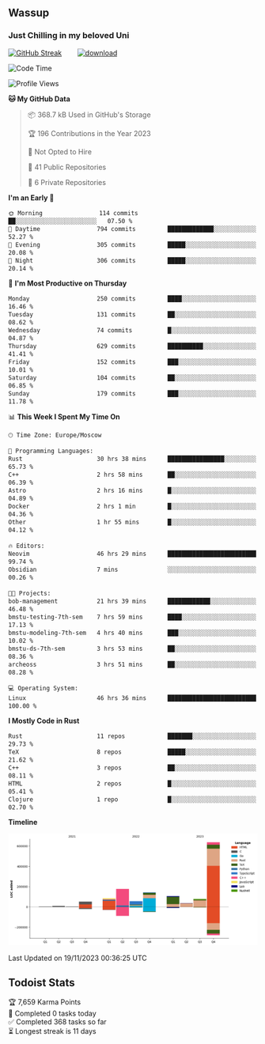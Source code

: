 ## Wassup 
### Just Chilling in my beloved Uni 

<!--
-->

[![GitHub Streak](http://github-readme-streak-stats.herokuapp.com?user=archeoss&theme=shades-of-purple&hide_border=true&date_format=j%20M%5B%20Y%5D)](https://git.io/streak-stats)&nbsp;&nbsp;&nbsp;&nbsp;&nbsp;&nbsp;&nbsp;&nbsp;[![download](https://user-images.githubusercontent.com/68448737/147796309-d8b65b1d-4dde-40d9-b03a-2b42aaa6cd43.jpeg)
](http://bmstu.ru/)

<!--START_SECTION:waka-->
![Code Time](http://img.shields.io/badge/Code%20Time-2%2C068%20hrs%2018%20mins-blue)

![Profile Views](http://img.shields.io/badge/Profile%20Views-0-blue)

**🐱 My GitHub Data** 

> 📦 368.7 kB Used in GitHub's Storage 
 > 
> 🏆 196 Contributions in the Year 2023
 > 
> 🚫 Not Opted to Hire
 > 
> 📜 41 Public Repositories 
 > 
> 🔑 6 Private Repositories 
 > 
**I'm an Early 🐤** 

```text
🌞 Morning                114 commits         ██░░░░░░░░░░░░░░░░░░░░░░░   07.50 % 
🌆 Daytime                794 commits         █████████████░░░░░░░░░░░░   52.27 % 
🌃 Evening                305 commits         █████░░░░░░░░░░░░░░░░░░░░   20.08 % 
🌙 Night                  306 commits         █████░░░░░░░░░░░░░░░░░░░░   20.14 % 
```
📅 **I'm Most Productive on Thursday** 

```text
Monday                   250 commits         ████░░░░░░░░░░░░░░░░░░░░░   16.46 % 
Tuesday                  131 commits         ██░░░░░░░░░░░░░░░░░░░░░░░   08.62 % 
Wednesday                74 commits          █░░░░░░░░░░░░░░░░░░░░░░░░   04.87 % 
Thursday                 629 commits         ██████████░░░░░░░░░░░░░░░   41.41 % 
Friday                   152 commits         ███░░░░░░░░░░░░░░░░░░░░░░   10.01 % 
Saturday                 104 commits         ██░░░░░░░░░░░░░░░░░░░░░░░   06.85 % 
Sunday                   179 commits         ███░░░░░░░░░░░░░░░░░░░░░░   11.78 % 
```


📊 **This Week I Spent My Time On** 

```text
🕑︎ Time Zone: Europe/Moscow

💬 Programming Languages: 
Rust                     30 hrs 38 mins      ████████████████░░░░░░░░░   65.73 % 
C++                      2 hrs 58 mins       ██░░░░░░░░░░░░░░░░░░░░░░░   06.39 % 
Astro                    2 hrs 16 mins       █░░░░░░░░░░░░░░░░░░░░░░░░   04.89 % 
Docker                   2 hrs 1 min         █░░░░░░░░░░░░░░░░░░░░░░░░   04.36 % 
Other                    1 hr 55 mins        █░░░░░░░░░░░░░░░░░░░░░░░░   04.12 % 

🔥 Editors: 
Neovim                   46 hrs 29 mins      █████████████████████████   99.74 % 
Obsidian                 7 mins              ░░░░░░░░░░░░░░░░░░░░░░░░░   00.26 % 

🐱‍💻 Projects: 
bob-management           21 hrs 39 mins      ████████████░░░░░░░░░░░░░   46.48 % 
bmstu-testing-7th-sem    7 hrs 59 mins       ████░░░░░░░░░░░░░░░░░░░░░   17.13 % 
bmstu-modeling-7th-sem   4 hrs 40 mins       ███░░░░░░░░░░░░░░░░░░░░░░   10.02 % 
bmstu-ds-7th-sem         3 hrs 53 mins       ██░░░░░░░░░░░░░░░░░░░░░░░   08.36 % 
archeoss                 3 hrs 51 mins       ██░░░░░░░░░░░░░░░░░░░░░░░   08.28 % 

💻 Operating System: 
Linux                    46 hrs 36 mins      █████████████████████████   100.00 % 
```

**I Mostly Code in Rust** 

```text
Rust                     11 repos            ███████░░░░░░░░░░░░░░░░░░   29.73 % 
TeX                      8 repos             █████░░░░░░░░░░░░░░░░░░░░   21.62 % 
C++                      3 repos             ██░░░░░░░░░░░░░░░░░░░░░░░   08.11 % 
HTML                     2 repos             █░░░░░░░░░░░░░░░░░░░░░░░░   05.41 % 
Clojure                  1 repo              █░░░░░░░░░░░░░░░░░░░░░░░░   02.70 % 
```



**Timeline**

![Lines of Code chart](https://raw.githubusercontent.com/archeoss/archeoss/master/assets/bar_graph.png)


 Last Updated on 19/11/2023 00:36:25 UTC
<!--END_SECTION:waka-->

## Todoist Stats

<!-- TODO-IST:START -->
🏆  7,659 Karma Points           
🌸  Completed 0 tasks today           
✅  Completed 368 tasks so far           
⏳  Longest streak is 11 days
<!-- TODO-IST:END -->

